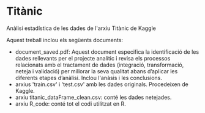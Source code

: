 # Titànic
Anàlisi estadística de les dades de l'arxiu Titànic de Kaggle

Aquest treball inclou els següents documents:
- document_saved.pdf: Aquest document especifica la identificació de les dades rellevants per el projecte analític i
revisa els processos relacionats amb el tractament de dades (integració, transformació, neteja i validació) per millorar la seva qualitat abans d’aplicar les diferents etapes d’anàlisi. Inclou l'anàsis i les conclusions.
- arxius 'train.csv' i 'test.csv' amb les dades originals. Procedeixen de Kaggle.
- arxiu titanic_dataFrame_clean.csv: conté les dades netejades.
- arxiu R_code: conté tot el codi utilitzat en R.
